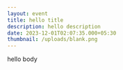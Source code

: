 ```yaml
---
layout: event
title: hello title
description: hello description
date: 2023-12-01T02:07:35.000+05:30
thumbnail: /uploads/blank.png
---
```

hello body
